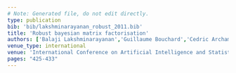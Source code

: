 ```yaml
---
# Note: Generated file, do not edit directly.
type: publication
bib: 'bib/lakshminarayanan_robust_2011.bib'
title: 'Robust bayesian matrix factorisation'
authors: ['Balaji Lakshminarayanan','Guillaume Bouchard','Cedric Archambeau']
venue_type: international
venue: 'International Conference on Artificial Intelligence and Statistics ,pp. 425-433'
pages: "425-433"
---
```

